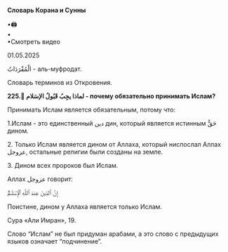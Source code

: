 **Словарь Корана и Сунны**  
  
  
•🖨  
•  
•Смотреть видео  
  
01.05.2025  
  

الْمُفْرَدَاتُ - аль-муфродат.

Словарь терминов из Откровения.

  

**225. ُلماذا يجِبُ قَبُولُ الإسَلام - почему обязательно принимать Ислам?**

  

Принимать Ислам является обязательным, потому что:

1.Ислам - это единственный دين дин, который является истинным حَقٌّ дином. 

2\. Только Ислам является дином от Аллаха, который ниспослал Аллах
عزوجل, остальные религии были созданы на земле. 

3\. Дином всех пророков был Ислам. 

Аллах عزوجل говорит:

إِنَّ ٱلدِّينَ عِندَ ٱللَّهِ ٱلْإِسْلَـٰمُ‌ۗ

Поистине, дином у Аллаха является только Ислам. 

Сура «Али Имран», 19.

  

Слово “Ислам” не был придуман арабами, а это слово с предыдущих языков
означает “подчинение”.
